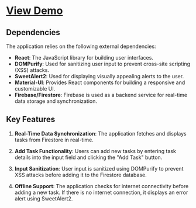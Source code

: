 # [View Demo](https://todo-app-firebase-omega.vercel.app/)

## Dependencies

The application relies on the following external dependencies:

- **React**: The JavaScript library for building user interfaces.
- **DOMPurify**: Used for sanitizing user input to prevent cross-site scripting (XSS) attacks.
- **SweetAlert2**: Used for displaying visually appealing alerts to the user.
- **Material-UI**: Provides React components for building a responsive and customizable UI.
- **Firebase/Firestore**: Firebase is used as a backend service for real-time data storage and synchronization.

## Key Features

1. **Real-Time Data Synchronization**: The application fetches and displays tasks from Firestore in real-time.

2. **Add Task Functionality**: Users can add new tasks by entering task details into the input field and clicking the "Add Task" button.

3. **Input Sanitization**: User input is sanitized using DOMPurify to prevent XSS attacks before adding it to the Firestore database.

4. **Offline Support**: The application checks for internet connectivity before adding a new task. If there is no internet connection, it displays an error alert using SweetAlert2.



